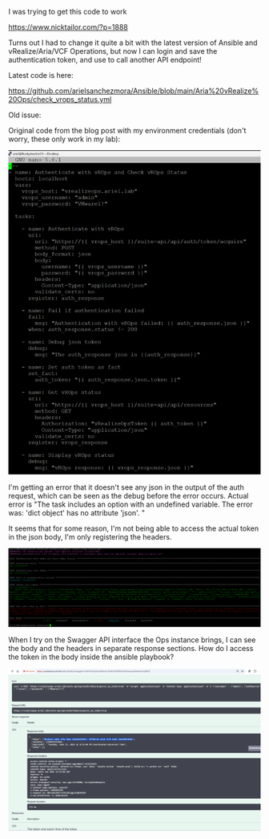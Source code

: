 I was trying to get this code to work

https://www.nicktailor.com/?p=1888

Turns out I had to change it quite a bit with the latest version of Ansible and vRealize/Aria/VCF Operations, but now I can login and save the authentication token, and use to call another API endpoint!

Latest code is here:

https://github.com/arielsanchezmora/Ansible/blob/main/Aria%20vRealize%20Ops/check_vrops_status.yml


Old issue:

Original code from the blog post with my environment credentials (don't worry, these only work in my lab):

![OriginalCode](https://github.com/arielsanchezmora/Ansible/blob/main/Aria%20vRealize%20Ops/original%20code.png)


I'm getting an error that it doesn't see any json in the output of the auth request, which can be seen as the debug before the error occurs. Actual error is "The task includes an option with an undefined variable. The error was: 'dict object' has no attribute 'json'. "

It seems that for some reason, I'm not being able to access the actual token in the json body, I'm only registering the headers.

![playbookRun](https://github.com/arielsanchezmora/Ansible/blob/main/Aria%20vRealize%20Ops/original%20ansible%20playbook.png)

When I try on the Swagger API interface the Ops instance brings, I can see the body and the headers in separate response sections. How do I access the token in the body inside the ansible playbook?

![APIswagger](https://github.com/arielsanchezmora/Ansible/blob/main/Aria%20vRealize%20Ops/ops%20swagger%20api%20interface%20showing%20body.png)

